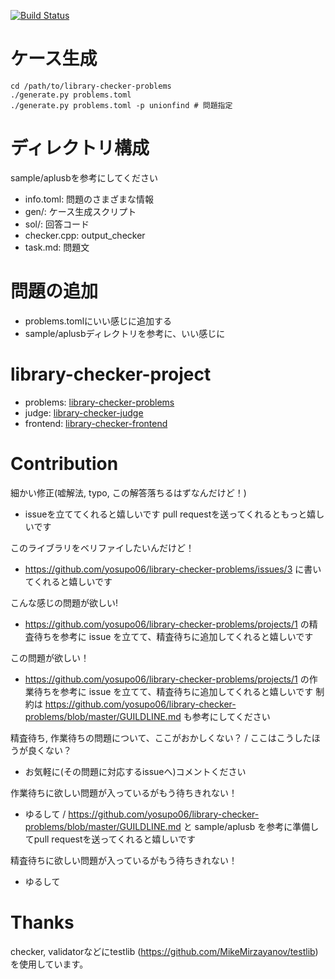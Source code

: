 [![Build Status](https://drone.yosupo.jp/api/badges/yosupo06/library-checker-problems/status.svg)](https://drone.yosupo.jp/yosupo06/library-checker-problems)

# ケース生成

```
cd /path/to/library-checker-problems
./generate.py problems.toml
./generate.py problems.toml -p unionfind # 問題指定
```

# ディレクトリ構成

sample/aplusbを参考にしてください

- info.toml: 問題のさまざまな情報
- gen/: ケース生成スクリプト
- sol/: 回答コード
- checker.cpp: output_checker
- task.md: 問題文

# 問題の追加

- problems.tomlにいい感じに追加する
- sample/aplusbディレクトリを参考に、いい感じに


# library-checker-project

- problems: [library-checker-problems](https://github.com/yosupo06/library-checker-problems)
- judge: [library-checker-judge](https://github.com/yosupo06/library-checker-judge)
- frontend: [library-checker-frontend](https://github.com/yosupo06/library-checker-frontend)

# Contribution

細かい修正(嘘解法, typo, この解答落ちるはずなんだけど！)
- issueを立ててくれると嬉しいです pull requestを送ってくれるともっと嬉しいです

このライブラリをベリファイしたいんだけど！
- https://github.com/yosupo06/library-checker-problems/issues/3 に書いてくれると嬉しいです

こんな感じの問題が欲しい!
- https://github.com/yosupo06/library-checker-problems/projects/1 の精査待ちを参考に issue を立てて、精査待ちに追加してくれると嬉しいです

この問題が欲しい！
- https://github.com/yosupo06/library-checker-problems/projects/1 の作業待ちを参考に issue を立てて、精査待ちに追加してくれると嬉しいです 制約は https://github.com/yosupo06/library-checker-problems/blob/master/GUILDLINE.md も参考にしてください

精査待ち, 作業待ちの問題について、ここがおかしくない？ / ここはこうしたほうが良くない？
- お気軽に(その問題に対応するissueへ)コメントください

作業待ちに欲しい問題が入っているがもう待ちきれない！
- ゆるして / https://github.com/yosupo06/library-checker-problems/blob/master/GUILDLINE.md と sample/aplusb を参考に準備してpull requestを送ってくれると嬉しいです

精査待ちに欲しい問題が入っているがもう待ちきれない！
- ゆるして

# Thanks

checker, validatorなどにtestlib (https://github.com/MikeMirzayanov/testlib) を使用しています。
